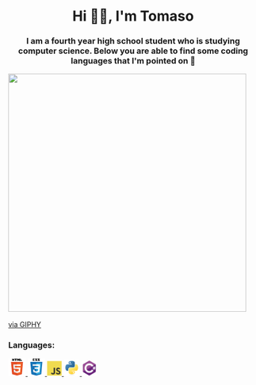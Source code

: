 <h1 align="center">Hi 👋🏼, I'm Tomaso</h1>
<h3 align="center">I am a fourth year high school student who is studying computer science. Below you are able to find some coding languages that I'm pointed on 🔮</h3>

<img src="https://giphy.com/embed/443CVsriaiIepZfJFU" width="480" height="480" frameBorder="0" class="giphy-embed" /><p><a href="https://giphy.com/gifs/nikemexico-futbol-nikefutbol-phantomvenom-443CVsriaiIepZfJFU">via GIPHY</a></p>

<h3 align="left">Languages:</h3>
    <p align="left">
        <a href="https://www.w3schools.com/html/" target="_blank"> <img src="https://raw.githubusercontent.com/devicons/devicon/master/icons/html5/html5-original-wordmark.svg" alt="html5" width="35" height="35"/> </a>
        <a href="https://www.w3schools.com/css/" target="_blank"> <img src="https://raw.githubusercontent.com/devicons/devicon/master/icons/css3/css3-original-wordmark.svg" alt="css3" width="35" height="35"/> </a>
        <a href="https://www.w3schools.com/js/" target="_blank"> <img src="https://raw.githubusercontent.com/devicons/devicon/master/icons/javascript/javascript-original.svg" alt="JS" width="30" height="30"/> </a>
        <a href="https://www.python.org/" target="_blank"> <img src="https://raw.githubusercontent.com/devicons/devicon/master/icons/python/python-original.svg" alt="py" width="32.5" height="32.5"/> </a>
        <a href="http://csharp.net/" target="_blank"><img src="https://raw.githubusercontent.com/devicons/devicon/master/icons/csharp/csharp-original.svg" alt="C#" width="31" height="31"/></a>    
    </p>
